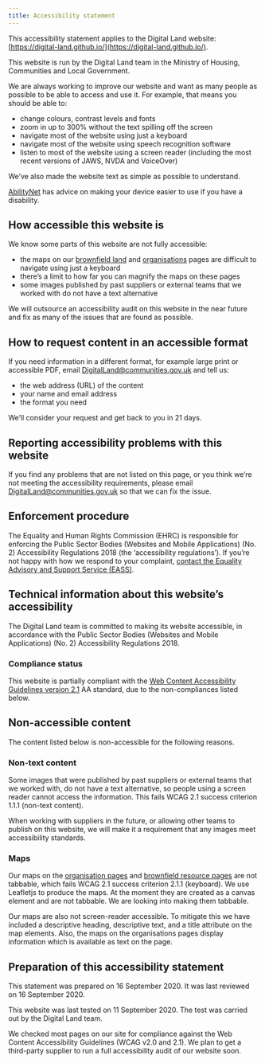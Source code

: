 ```yaml
---
title: Accessibility statement
---
```


This accessibility statement applies to the Digital Land website: [https://digital-land.github.io/](https://digital-land.github.io/).

This website is run by the Digital Land team in the Ministry of Housing, Communities and Local Government.

We are always working to improve our website and want as many people as possible to be able to access and use it. For example, that means you should be able to:

* change colours, contrast levels and fonts
* zoom in up to 300% without the text spilling off the screen
* navigate most of the website using just a keyboard
* navigate most of the website using speech recognition software
* listen to most of the website using a screen reader (including the most recent versions of JAWS, NVDA and VoiceOver)

We’ve also made the website text as simple as possible to understand.

[AbilityNet](https://mcmw.abilitynet.org.uk/) has advice on making your device easier to use if you have a disability.

## How accessible this website is

We know some parts of this website are not fully accessible:

* the maps on our [brownfield land](https://digital-land.github.io/resource/f1e218c96f99e378fdbaed9a426c6b44d0e7d3b5fec63e201625047643c6da74/) and [organisations](https://digital-land.github.io/organisation/local-authority-eng/ASH/) pages are difficult to navigate using just a keyboard
* there’s a limit to how far you can magnify the maps on these pages
* some images published by past suppliers or external teams that we worked with do not have a text alternative

We will outsource an accessibility audit on this website in the near future and fix as many of the issues that are found as possible.

## How to request content in an accessible format

If you need information in a different format, for example large print or accessible PDF, email <DigitalLand@communities.gov.uk> and tell us:

* the web address (URL) of the content
* your name and email address
* the format you need

We’ll consider your request and get back to you in 21 days.

## Reporting accessibility problems with this website

If you find any problems that are not listed on this page, or you think we’re not meeting the accessibility requirements, please email <DigitalLand@communities.gov.uk> so that we can fix the issue.

## Enforcement procedure

The Equality and Human Rights Commission (EHRC) is responsible for enforcing the Public Sector Bodies (Websites and Mobile Applications) (No. 2) Accessibility Regulations 2018 (the ‘accessibility regulations’). If you’re not happy with how we respond to your complaint, [contact the Equality Advisory and Support Service (EASS)](https://www.equalityadvisoryservice.com/).

## Technical information about this website’s accessibility

The Digital Land team is committed to making its website accessible, in accordance with the Public Sector Bodies (Websites and Mobile Applications) (No. 2) Accessibility Regulations 2018.

### Compliance status

This website is partially compliant with the [Web Content Accessibility Guidelines version 2.1](https://www.w3.org/TR/WCAG21/) AA standard, due to the non-compliances listed below.

## Non-accessible content

The content listed below is non-accessible for the following reasons.

### Non-text content

Some images that were published by past suppliers or external teams that we worked with, do not have a text alternative, so people using a screen reader cannot access the information. This fails WCAG 2.1 success criterion 1.1.1 (non-text content).

When working with suppliers in the future, or allowing other teams to publish on this website, we will make it a requirement that any images meet accessibility standards.

### Maps

Our maps on the [organisation pages](https://digital-land.github.io/organisation/local-authority-eng/ASF/) and [brownfield resource pages](https://digital-land.github.io/resource/f1e218c96f99e378fdbaed9a426c6b44d0e7d3b5fec63e201625047643c6da74/) are not tabbable, which fails WCAG 2.1 success criterion 2.1.1 (keyboard). We use Leafletjs to produce the maps. At the moment they are created as a canvas element and are not tabbable. We are looking into making them tabbable.

Our maps are also not screen-reader accessible. To mitigate this we have included a descriptive heading, descriptive text, and a title attribute on the map elements. Also, the maps on the organisations pages display information which is available as text on the page.

## Preparation of this accessibility statement

This statement was prepared on 16 September 2020. It was last reviewed on 16 September 2020.

This website was last tested on 11 September 2020. The test was carried out by the Digital Land team.

We checked most pages on our site for compliance against the Web Content Accessibility Guidelines (WCAG v2.0 and 2.1). We plan to get a third-party supplier to run a full accessibility audit of our website soon. 
